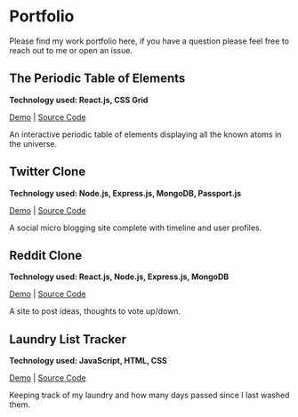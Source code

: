 # Portfolio

Please find my work portfolio here, if you have a question please feel free to reach out to me or open an issue.

## The Periodic Table of Elements

**Technology used: React.js, CSS Grid**

[Demo](https://tamalanwar.github.io/periodic-table/) | [Source Code](https://github.com/TamalAnwar/periodic-table)

An interactive periodic table of elements displaying all the known atoms in the universe.

## Twitter Clone

**Technology used: Node.js, Express.js, MongoDB, Passport.js**

[Demo](https://twitter-clone-new.herokuapp.com/) | [Source Code](https://github.com/TamalAnwar/twitter-clone-new)

A social micro blogging site complete with timeline and user profiles.

## Reddit Clone

**Technology used: React.js, Node.js, Express.js, MongoDB**

[Demo](https://reddit-like-site.herokuapp.com/) | [Source Code](https://github.com/TamalAnwar/reddit-like-site)

A site to post ideas, thoughts to vote up/down.

## Laundry List Tracker

**Technology used: JavaScript, HTML, CSS**

[Demo](http://www.tamalanwar.com/projects/laundry-list/) | [Source Code](https://github.com/TamalAnwar/ClothesWashTracker)

Keeping track of my laundry and how many days passed since I last washed them.
